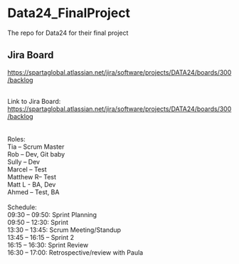 # Data24_FinalProject
The repo for Data24 for their final project <br>

## Jira Board
https://spartaglobal.atlassian.net/jira/software/projects/DATA24/boards/300/backlog
<br><br>

Link to Jira Board:<br>
https://spartaglobal.atlassian.net/jira/software/projects/DATA24/boards/300/backlog<br>
<br><br>
Roles:<br>
Tia – Scrum Master<br>
Rob – Dev, Git baby<br>
Sully – Dev<br>
Marcel – Test<br>
Matthew R– Test<br>
Matt L - BA, Dev<br>
Ahmed – Test, BA<br>
<br>
Schedule:<br>
09:30 – 09:50: Sprint Planning<br>
09:50 – 12:30: Sprint<br>
13:30 – 13:45: Scrum Meeting/Standup<br>
13:45 – 16:15 – Sprint 2<br>
16:15 – 16:30: Sprint Review<br>
16:30 – 17:00: Retrospective/review with Paula<br>
